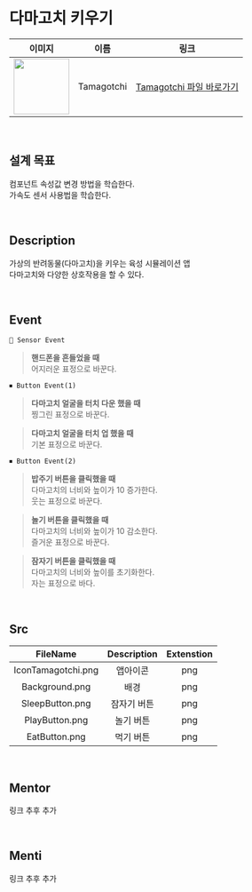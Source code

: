 # 다마고치 키우기

|                                                            이미지                                                             |    이름    |             링크              |
| :---------------------------------------------------------------------------------------------------------------------------: | :--------: | :---------------------------: |
| <img src="https://user-images.githubusercontent.com/79021544/220135932-1079cd2b-c5ec-4c3b-86ec-03d2c06468cc.png" width="100"> | Tamagotchi | [Tamagotchi 파일 바로가기](#) |

<br>

## 설계 목표

컴포넌트 속성값 변경 방법을 학습한다. \
가속도 센서 사용법을 학습한다.

<br>

## Description

가상의 반려동물(다마고치)을 키우는 육성 시뮬레이션 앱\
다마고치와 다양한 상호작용을 할 수 있다.

<br>

## Event

```
📡 Sensor Event
```

> **핸드폰을 흔들었을 때**\
> 어지러운 표정으로 바꾼다.

```
⏹ Button Event(1)
```

> **다마고치 얼굴을 터치 다운 했을 때**\
> 찡그린 표정으로 바꾼다.

> **다마고치 얼굴을 터치 업 했을 때**\
> 기본 표정으로 바꾼다.

```
⏹ Button Event(2)
```

> **밥주기 버튼을 클릭했을 때**\
> 다마고치의 너비와 높이가 10 증가한다.\
> 웃는 표정으로 바꾼다.

> **놀기 버튼을 클릭했을 때**\
> 다마고치의 너비와 높이가 10 감소한다.\
> 즐거운 표정으로 바꾼다.

> **잠자기 버튼을 클릭했을 때**\
> 다마고치의 너비와 높이를 초기화한다.\
> 자는 표정으로 바다.

<br>

## Src

|      FileName      | Description | Extenstion |
| :----------------: | :---------: | :--------: |
| IconTamagotchi.png |  앱아이콘   |    png     |
|   Background.png   |    배경     |    png     |
|  SleepButton.png   | 잠자기 버튼 |    png     |
|   PlayButton.png   |  놀기 버튼  |    png     |
|   EatButton.png    |  먹기 버튼  |    png     |

<br>

## Mentor

링크 추후 추가

<br>

## Menti

링크 추후 추가
